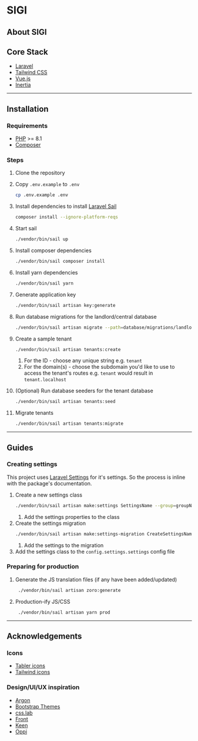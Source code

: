  # SIGI


## About SIGI

## Core Stack
- [Laravel](https://laravel.com/)
- [Tailwind CSS](https://tailwindcss.com/)
- [Vue.js](https://vuejs.org/)
- [Inertia](https://inertiajs.com/)


---------

## Installation

### Requirements
- [PHP](https://www.php.net/) >= 8.1
- [Composer](https://getcomposer.org/)

### Steps

1. Clone the repository
2. Copy `.env.example` to `.env`
    ```bash
    cp .env.example .env
    ```
3. Install dependencies to install [Laravel Sail](https://laravel.com/docs/10.x/sail#installation)
    ```bash
    composer install --ignore-platform-reqs
    ```
4. Start sail
    ```bash
    ./vendor/bin/sail up
    ```
5. Install composer dependencies
    ```bash
    ./vendor/bin/sail composer install
    ```
6. Install yarn dependencies
    ```bash
    ./vendor/bin/sail yarn
    ```
7. Generate application key
    ```bash
    ./vendor/bin/sail artisan key:generate
    ```
8. Run database migrations for the landlord/central database
    ```bash
    ./vendor/bin/sail artisan migrate --path=database/migrations/landlord
    ```
9. Create a sample tenant
    ```bash
    ./vendor/bin/sail artisan tenants:create
    ```
    1. For the ID - choose any unique string e.g. `tenant`
    2. For the domain(s) - choose the subdomain you'd like to use to access the tenant's routes e.g. `tenant` would result in `tenant.localhost`
10. (Optional) Run database seeders for the tenant database
    ```bash
    ./vendor/bin/sail artisan tenants:seed
    ```

11. Migrate tenants
    ```bash
    ./vendor/bin/sail artisan tenants:migrate
    ```


---------

## Guides

### Creating settings

This project uses [Laravel Settings](https://github.com/spatie/laravel-settings) for it's settings. 
So the process is inline with the package's documentation.

1. Create a new settings class
    ```bash
    ./vendor/bin/sail artisan make:settings SettingsName --group=groupName --path=App/Models/Settings/
    ```
    1. Add the settings properties to the class
2. Create the settings migration
    ```bash
    ./vendor/bin/sail artisan make:settings-migration CreateSettingsName
    ```
    1. Add the settings to the migration
3. Add the settings class to the `config.settings.settings` config file

### Preparing for production

1. Generate the JS translation files (if any have been added/updated)
   ```bash
    ./vendor/bin/sail artisan zoro:generate
    ```
2. Production-ify JS/CSS
   ```bash
    ./vendor/bin/sail artisan yarn prod
    ``` 


---------

## Acknowledgements

### Icons
- [Tabler icons](https://github.com/tabler/tabler-icons)
- [Tailwind icons](https://tailwindcss.com/docs)

### Design/UI/UX inspiration
- [Argon](https://demos.creative-tim.com/argon-dashboard-pro/pages/dashboards/dashboard.html)
- [Bootstrap Themes](https://themes.getbootstrap.com/)
- [css.lab](https://csslab.app/)
- [Front](https://htmlstream.com/front-dashboard/index.html)
- [Keen](https://preview.keenthemes.com/keen/demo1/index.html)
- [Oppi](https://droitthemes.com/wp/oppi/)
